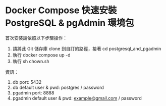 # Docker Compose 快速安裝 PostgreSQL & pgAdmin 環境包

首次安裝請依照以下步驟操作：

1. 請將此 Git 儲存庫 clone 到自訂的路徑，接著 cd postgresql_and_pgadmin
2. 執行 docker compose up -d
3. 執行 sh chown.sh

資訊：

1. db port: 5432
2. db default user & pwd: postgres / password
3. pgadmin port: 8888
4. pgadmin default user & pwd: example@gmail.com / password
